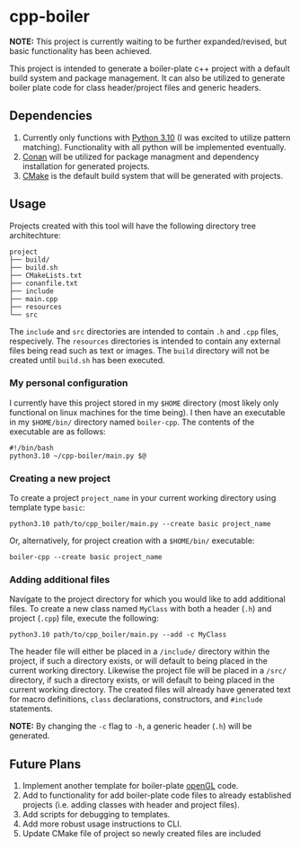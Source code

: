# cpp-boiler
**NOTE:** This project is currently waiting to be further expanded/revised, but basic functionality has been achieved.  
  
This project is intended to generate a boiler-plate c++ project with a default build system and package management. It can also be utilized to generate
boiler plate code for class header/project files and generic headers.

## Dependencies
1. Currently only functions with [Python 3.10](https://www.python.org/downloads/release/python-3100/) (I was excited to utilize pattern matching). Functionality with all python will be implemented eventually.
2. [Conan](https://conan.io/) will be utilized for package managment and dependency installation for generated projects.
3. [CMake](https://cmake.org/) is the default build system that will be generated with projects.

## Usage
Projects created with this tool will have the following directory tree architechture:
```
project
├── build/
├── build.sh
├── CMakeLists.txt
├── conanfile.txt
├── include
├── main.cpp
├── resources
└── src
```
The `include` and `src` directories are intended to contain `.h` and `.cpp` files, respecively. The `resources` directories is intended to contain any external files being read such as text or images. The `build` directory will not be created until `build.sh` has been executed.

### My personal configuration
I currently have this project stored in my `$HOME` directory (most likely only functional on linux machines for the time being).
I then have an executable in my `$HOME/bin/` directory named `boiler-cpp`. The contents of the executable are as follows:
```
#!/bin/bash 
python3.10 ~/cpp-boiler/main.py $@
```
### Creating a new project
To create a project `project_name` in your current working directory using template type `basic`:
```
python3.10 path/to/cpp_boiler/main.py --create basic project_name
```
Or, alternatively, for project creation with a `$HOME/bin/` executable:
```
boiler-cpp --create basic project_name
```
### Adding additional files
Navigate to the project directory for which you would like to add additional files. To create a new class named `MyClass` with both a header (`.h`) and project (`.cpp`) file, execute the following:
```
python3.10 path/to/cpp_boiler/main.py --add -c MyClass
```
The header file will either be placed in a `/include/` directory within the project, if such a directory exists, or will default to being placed in the current working directory. Likewise the project file will be placed in a `/src/` directory, if such a directory exists, or will default to being placed in the current working directory. The created files will already have generated text for macro definitions, `class` declarations, constructors, and `#include` statements.  
  
**NOTE:** By changing the `-c` flag to `-h`, a generic header (`.h`) will be generated.
## Future Plans
1. Implement another template for boiler-plate [openGL](https://www.opengl.org//) code.
2. Add to functionality for add boiler-plate code files to already established projects (i.e. adding classes with header and project files).
3. Add scripts for debugging to templates.
4. Add more robust usage instructions to CLI.
5. Update CMake file of project so newly created files are included
 

